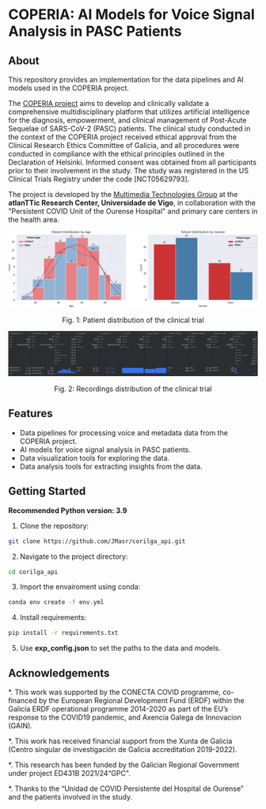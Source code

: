 # COPERIA: AI Models for Voice Signal Analysis in PASC Patients

## About

This repository provides an implementation for the data pipelines and AI models used in the COPERIA project.

The [COPERIA project](https://coperia.es/) aims to develop and clinically validate a comprehensive multidisciplinary
platform that utilizes artificial intelligence for the diagnosis,
empowerment, and clinical management of Post-Acute Sequelae of SARS-CoV-2 (PASC) patients.
The clinical study conducted in the context of the COPERIA project received ethical approval from the Clinical Research
Ethics Committee of Galicia,
and all procedures were conducted in compliance with the ethical principles outlined in the Declaration of Helsinki.
Informed consent was obtained from all participants prior to their involvement in the study.
The study was registered in the US Clinical Trials Registry under the code [NCT05629793].

The project is developed by the [Multimedia Technologies Group](https://gtm.uvigo.es/en/) at the **atlanTTic Research
Center, Universidade de Vigo**, in collaboration with the "Persistent COVID Unit of the Ourense Hospital" and primary
care centers in the health area.

<img title="Patients distribution of the clinical trial" src="/images/subject_distribution.png" alt="Patient distribution of COPERIA project.">
<p style="text-align: center;">Fig. 1: Patient distribution of the clinical trial</p>

<img title="Recordings distribution of the clinical trial" src="/images/recordings_distribution.png" alt="Recordings distribution of COPERIA project.">
<p style="text-align: center;">Fig. 2: Recordings distribution of the clinical trial</p>

## Features

* Data pipelines for processing voice and metadata data from the COPERIA project.
* AI models for voice signal analysis in PASC patients.
* Data visualization tools for exploring the data.
* Data analysis tools for extracting insights from the data.

## Getting Started

**Recommended Python version: 3.9**

1. Clone the repository:

```bash
git clone https://github.com/JMasr/corilga_api.git
```
2. Navigate to the project directory:

```bash
cd corilga_api
```

3. Import the envairoment using conda:

```bash
conda env create -f env.yml
```

4. Install requirements:

```bash
pip install -r requirements.txt
```

5. Use **exp_config.json** to set the paths to the data and models.

## Acknowledgements

*. This work was supported by the CONECTA COVID programme, co-financed by the European Regional Development Fund (ERDF)
within the Galicia ERDF operational programme 2014-2020 as part of the EU’s response to the COVID19 pandemic, and
Axencia Galega de Innovacion (GAIN).

*. This work has received financial support from the Xunta de Galicia (Centro singular de investigación de Galicia
accreditation 2019-2022).

*. This research has been funded by the Galician Regional Government under project ED431B 2021/24“GPC".

*. Thanks to the “Unidad de COVID Persistente del Hospital de Ourense” and the patients involved in the study.
